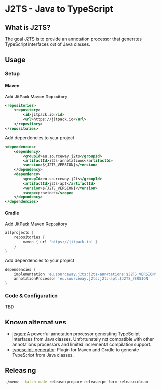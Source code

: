 # J2TS - Java to TypeScript

## What is J2TS?
The goal J2TS is to provide an annotation processor that generates TypeScript interfaces out of Java classes. 

## Usage

### Setup
#### Maven
Add JitPack Maven Repository
```xml
<repositories>
    <repository>
        <id>jitpack.io</id>
        <url>https://jitpack.io</url>
    </repository>
</repositories>
```

Add dependencies to your project
```xml
<dependencies>
    <dependency>
        <groupId>eu.sourceway.j2ts</groupId>
        <artifactId>j2ts-annotations</artifactId>
        <version>${J2TS_VERSION}</version>
    </dependency>
    <dependency>
        <groupId>eu.sourceway.j2ts</groupId>
        <artifactId>j2ts-apt</artifactId>
        <version>${J2TS_VERSION}</version>
        <scope>provided</scope>
    </dependency>
</dependencies>
```

#### Gradle
Add JitPack Maven Repository
```groovy
allprojects {
    repositories {
        maven { url 'https://jitpack.io' }
    }
}
```

Add dependencies to your project
```groovy
dependencies {
    implementation 'eu.sourceway.j2ts:j2ts-annotations:$J2TS_VERSION'
    annotationProcessor 'eu.sourceway.j2ts:j2ts-apt:$J2TS_VERSION'
}
```

### Code & Configuration
TBD


## Known alternatives
- [jtsgen](https://github.com/dzuvic/jtsgen): 
        A powerful annotation processor generating TypeScript interfaces from Java classes.
        Unfortunately not compatible with other annotations processors and limited incremental compilation support.
- [typescript-generator](https://github.com/vojtechhabarta/typescript-generator):
        Plugin for Maven and Gradle to generate TypeScript from Java classes.


## Releasing
```bash
./mvnw --batch-mode release:prepare release:perform release:clean
```
